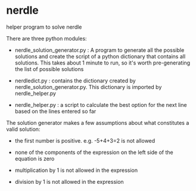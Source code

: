# nerdle
helper program to solve nerdle

There are three python modules:

- nerdle_solution_generator.py : A program to generate all the possible solutions and create the script of a  python dictionary that contains all solutions. This takes about 1 minute to run, so it's worth pre-generating the list of possible solutions

- nerdledict.py : contains the dictionary created by nerdle_solution_generator.py. This dictionary is imported by nerdle_helper.py

- nerdle_helper.py : a script to calculate the best option for the next line based on the lines entered so far 

The solution generator makes a few assumptions about what constitutes a valid solution:

- the first number is positive. e.g. -5+4+3=2 is not allowed

- none of the components of the expression on the left side of the equation is zero

- multiplication by 1 is not allowed in the expression

- division by 1 is not allowed in the expression
